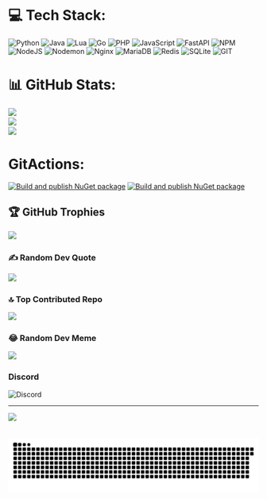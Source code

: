 
# 💻 Tech Stack:
![Python](https://img.shields.io/badge/python-3670A0?style=for-the-badge&logo=python&logoColor=ffdd54) ![Java](https://img.shields.io/badge/java-%23ED8B00.svg?style=for-the-badge&logo=openjdk&logoColor=white) ![Lua](https://img.shields.io/badge/lua-%232C2D72.svg?style=for-the-badge&logo=lua&logoColor=white) ![Go](https://img.shields.io/badge/go-%2300ADD8.svg?style=for-the-badge&logo=go&logoColor=white) ![PHP](https://img.shields.io/badge/php-%23777BB4.svg?style=for-the-badge&logo=php&logoColor=white) ![JavaScript](https://img.shields.io/badge/javascript-%23323330.svg?style=for-the-badge&logo=javascript&logoColor=%23F7DF1E) ![FastAPI](https://img.shields.io/badge/FastAPI-005571?style=for-the-badge&logo=fastapi) ![NPM](https://img.shields.io/badge/NPM-%23CB3837.svg?style=for-the-badge&logo=npm&logoColor=white) ![NodeJS](https://img.shields.io/badge/node.js-6DA55F?style=for-the-badge&logo=node.js&logoColor=white) ![Nodemon](https://img.shields.io/badge/NODEMON-%23323330.svg?style=for-the-badge&logo=nodemon&logoColor=%BBDEAD) ![Nginx](https://img.shields.io/badge/nginx-%23009639.svg?style=for-the-badge&logo=nginx&logoColor=white) ![MariaDB](https://img.shields.io/badge/MariaDB-003545?style=for-the-badge&logo=mariadb&logoColor=white) ![Redis](https://img.shields.io/badge/redis-%23DD0031.svg?style=for-the-badge&logo=redis&logoColor=white) ![SQLite](https://img.shields.io/badge/sqlite-%2307405e.svg?style=for-the-badge&logo=sqlite&logoColor=white) ![GIT](https://img.shields.io/badge/Git-fc6d26?style=for-the-badge&logo=git&logoColor=white)
# 📊 GitHub Stats:
![](https://github-readme-stats.vercel.app/api?username=PyWhy-3275&theme=dark&hide_border=false&include_all_commits=false&count_private=false)<br/>
![](https://github-readme-streak-stats.herokuapp.com/?user=PyWhy-3275&theme=dark&hide_border=false)<br/>
![](https://github-readme-stats.vercel.app/api/top-langs/?username=PyWhy-3275&theme=dark&hide_border=false&include_all_commits=false&count_private=false&layout=compact)

# GitActions:
[![Build and publish NuGet package](https://github.com/PyWhy-3275/MiniCore.Essentials/actions/workflows/build.yml/badge.svg)](https://github.com/PyWhy-3275/MiniCore.Essentials/actions/workflows/build.yml)
[![Build and publish NuGet package](https://github.com/PyWhy-3275/MiniCore.Admins/actions/workflows/build.yml/badge.svg)](https://github.com/PyWhy-3275/MiniCore.Admins/actions/workflows/build.yml)

## 🏆 GitHub Trophies
![](https://github-profile-trophy.vercel.app/?username=PyWhy-3275&theme=darkhub&no-frame=false&no-bg=true&margin-w=4)

### ✍️ Random Dev Quote
![](https://quotes-github-readme.vercel.app/api?type=horizontal&theme=tokyonight)

### 🔝 Top Contributed Repo
![](https://github-contributor-stats.vercel.app/api?username=PyWhy-3275&limit=5&theme=dark&combine_all_yearly_contributions=true)

### 😂 Random Dev Meme
<img src='https://randommeme-five.vercel.app/' style="height: 400px;"/>

### Discord
![Discord](https://img.shields.io/discord/1095389627155742810)


---
[![](https://visitcount.itsvg.in/api?id=PyWhy-3275&icon=2&color=1)](https://visitcount.itsvg.in)

<br clear="both">

<img src="https://raw.githubusercontent.com/PyWhy-3275/PyWhy-3275/output/snake.svg" alt="Snake animation" />

<!-- Proudly created with GPRM ( https://gprm.itsvg.in ) -->
